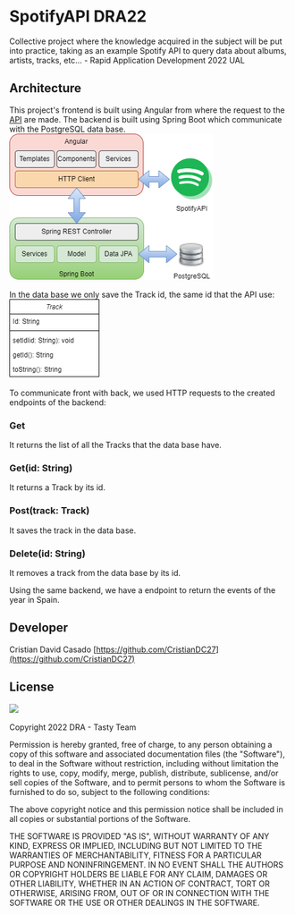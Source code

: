 # SpotifyAPI DRA22

Collective project where the knowledge acquired in the subject will be put into practice, taking as an example Spotify API to query data about albums, artists, tracks, etc… - Rapid Application Development 2022 UAL

## Architecture

This project's frontend is built using Angular from where the request to the [API](https://developer.spotify.com/documentation/web-api/) are made. The backend is built using Spring Boot which communicate with the PostgreSQL data base.
<img src="screenshot/architecture.png">

In the data base we only save the Track id, the same id that the API use:
<img src="screenshot/Track.png">

To communicate front with back, we used HTTP requests to the created endpoints of the backend:

### Get

It returns the list of all the Tracks that the data base have.

### Get(id: String)

It returns a Track by its id.

### Post(track: Track)

It saves the track in the data base.

### Delete(id: String)

It removes a track from the data base by its id.

Using the same backend, we have a endpoint to return the events of the year in Spain.

## Developer
Cristian David Casado [https://github.com/CristianDC27](https://github.com/CristianDC27)

## License
[![](https://img.shields.io/badge/License-MIT-blue.svg)](https://opensource.org/licenses/MIT)

Copyright 2022 DRA - Tasty Team

Permission is hereby granted, free of charge, to any person obtaining a copy of this software and associated documentation files (the "Software"), to deal in the Software without restriction, including without limitation the rights to use, copy, modify, merge, publish, distribute, sublicense, and/or sell copies of the Software, and to permit persons to whom the Software is furnished to do so, subject to the following conditions:

The above copyright notice and this permission notice shall be included in all copies or substantial portions of the Software.

THE SOFTWARE IS PROVIDED "AS IS", WITHOUT WARRANTY OF ANY KIND, EXPRESS OR IMPLIED, INCLUDING BUT NOT LIMITED TO THE WARRANTIES OF MERCHANTABILITY, FITNESS FOR A PARTICULAR PURPOSE AND NONINFRINGEMENT. IN NO EVENT SHALL THE AUTHORS OR COPYRIGHT HOLDERS BE LIABLE FOR ANY CLAIM, DAMAGES OR OTHER LIABILITY, WHETHER IN AN ACTION OF CONTRACT, TORT OR OTHERWISE, ARISING FROM, OUT OF OR IN CONNECTION WITH THE SOFTWARE OR THE USE OR OTHER DEALINGS IN THE SOFTWARE.

